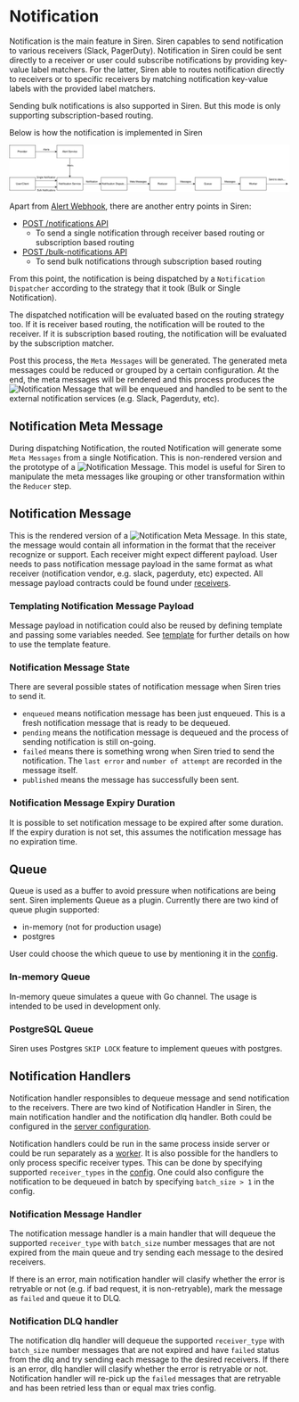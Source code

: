 # Notification

Notification is the main feature in Siren. Siren capables to send notification to various receivers (Slack, PagerDuty). Notification in Siren could be sent directly to a receiver or user could subscribe notifications by providing key-value label matchers. For the latter, Siren able to routes notification directly to receivers or to specific receivers by matching notification key-value labels with the provided label matchers.

Sending bulk notifications is also supported in Siren. But this mode is only supporting subscription-based routing.

Below is how the notification is implemented in Siren

![Notification in Siren](../../static/img/siren_notification.svg)

Apart from [Alert Webhook](./alert.md), there are another entry points in Siren:
- [POST /notifications API](../apis/siren-service-post-notification.api.mdx)
    - To send a single notification through receiver based routing or subscription based routing
- [POST /bulk-notifications API](../apis/siren-service-post-bulk-notifications.api.mdx)
    - To send bulk notifications through subscription based routing

From this point, the notification is being dispatched by a `Notification Dispatcher` according to the strategy that it took (Bulk or Single Notification).

The dispatched notification will be evaluated based on the routing strategy too. If it is receiver based routing, the notification will be routed to the receiver. If it is subscription based routing, the notification will be evaluated by the subscription matcher.

Post this process, the `Meta Messages` will be generated. The generated meta messages could be reduced or grouped by a certain configuration. At the end, the meta messages will be rendered and this process produces the ![Notification Message](#notification-message) that will be enqueued and handled to be sent to the external notification services (e.g. Slack, Pagerduty, etc).

## Notification Meta Message
During dispatching Notification, the routed Notification will generate some `Meta Messages` from a single Notification. This is non-rendered version and the prototype of a ![Notification Message](#notification-message).
This model is useful for Siren to manipulate the meta messages like grouping or other transformation within the `Reducer` step.

## Notification Message

This is the rendered version of a ![Notification Meta Message](#notification-meta-message). In this state, the message would contain all information in the format that the receiver recognize or support. Each receiver might expect different payload. User needs to pass notification message payload in the same format as what receiver (notification vendor, e.g. slack, pagerduty, etc) expected. All message payload contracts could be found under [receivers](../receivers/slack.md).

### Templating Notification Message Payload

Message payload in notification could also be reused by defining template and passing some variables needed. See [template](../guides/template.md) for further details on how to use the template feature.

### Notification Message State

There are several possible states of notification message when Siren tries to send it.

- `enqueued` means notification message has been just enqueued. This is a fresh notification message that is ready to be dequeued.
- `pending` means the notification message is dequeued and the process of sending notification is still on-going.
- `failed` means there is something wrong when Siren tried to send the notification. The `last error` and `number of attempt` are recorded in the message itself.
- `published` means the message has successfully been sent.

### Notification Message Expiry Duration

It is possible to set notification message to be expired after some duration. If the expiry duration is not set, this assumes the notification message has no expiration time.


## Queue

Queue is used as a buffer to avoid pressure when notifications are being sent. Siren implements Queue as a plugin. Currently there are two kind of queue plugin supported: 
- in-memory (not for production usage)
- postgres

User could choose the which queue to use by mentioning it in the [config](../reference/server_configuration.md).

### In-memory Queue

In-memory queue simulates a queue with Go channel. The usage is intended to be used in development only.

### PostgreSQL Queue

Siren uses Postgres `SKIP LOCK` feature to implement queues with postgres.

## Notification Handlers

Notification handler responsibles to dequeue message and send notification to the receivers. There are two kind of Notification Handler in Siren, the main notification handler and the notification dlq handler. Both could be configured in the [server configuration](../reference/server_configuration.md).

Notification handlers could be run in the same process inside server or could be run separately as a [worker](../guides/workers.md). It is also possible for the handlers to only process specific receiver types. This can be done by specifying supported `receiver_types` in the [config](../reference/server_configuration.md). One could also configure the notification to be dequeued in batch by specifying `batch_size > 1` in the config.

### Notification Message Handler

The notification message handler is a main handler that will dequeue the supported `receiver_type` with `batch_size` number messages that are not expired from the main queue and try sending each message to the desired receivers. 

If there is an error, main notification handler will clasify whether the error is retryable or not (e.g. if bad request, it is non-retryable), mark the message as `failed` and queue it to DLQ.

### Notification DLQ handler

The notification dlq handler will dequeue the supported `receiver_type` with `batch_size` number messages that are not expired and have `failed` status from the dlq and try sending each message to the desired receivers. If there is an error, dlq handler will clasify whether the error is retryable or not. Notification handler will re-pick up the `failed` messages that are retryable and has been retried less than or equal max tries config.
